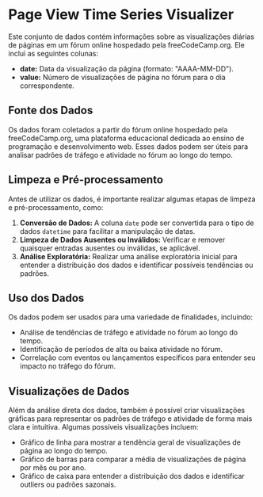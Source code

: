# Page View Time Series Visualizer

Este conjunto de dados contém informações sobre as visualizações diárias de páginas em um fórum online hospedado pela freeCodeCamp.org. Ele inclui as seguintes colunas:

- **date:** Data da visualização da página (formato: "AAAA-MM-DD").
- **value:** Número de visualizações de página no fórum para o dia correspondente.

## Fonte dos Dados

Os dados foram coletados a partir do fórum online hospedado pela freeCodeCamp.org, uma plataforma educacional dedicada ao ensino de programação e desenvolvimento web. Esses dados podem ser úteis para analisar padrões de tráfego e atividade no fórum ao longo do tempo.

## Limpeza e Pré-processamento

Antes de utilizar os dados, é importante realizar algumas etapas de limpeza e pré-processamento, como:

1. **Conversão de Dados:** A coluna `date` pode ser convertida para o tipo de dados `datetime` para facilitar a manipulação de datas.
2. **Limpeza de Dados Ausentes ou Inválidos:** Verificar e remover quaisquer entradas ausentes ou inválidas, se aplicável.
3. **Análise Exploratória:** Realizar uma análise exploratória inicial para entender a distribuição dos dados e identificar possíveis tendências ou padrões.

## Uso dos Dados

Os dados podem ser usados para uma variedade de finalidades, incluindo:

- Análise de tendências de tráfego e atividade no fórum ao longo do tempo.
- Identificação de períodos de alta ou baixa atividade no fórum.
- Correlação com eventos ou lançamentos específicos para entender seu impacto no tráfego do fórum.

## Visualizações de Dados

Além da análise direta dos dados, também é possível criar visualizações gráficas para representar os padrões de tráfego e atividade de forma mais clara e intuitiva. Algumas possíveis visualizações incluem:

- Gráfico de linha para mostrar a tendência geral de visualizações de página ao longo do tempo.
- Gráfico de barras para comparar a média de visualizações de página por mês ou por ano.
- Gráfico de caixa para entender a distribuição dos dados e identificar outliers ou padrões sazonais.

